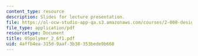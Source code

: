 ```yaml
---
content_type: resource
description: Slides for lecture presentation.
file: https://ol-ocw-studio-app-qa.s3.amazonaws.com/courses/2-008-design-and-manufacturing-ii-spring-2004/4affb4ea315d9aaf3b38353bede9b660_05polymer_2_6f1.pdf
file_type: application/pdf
resourcetype: Document
title: 05polymer_2_6f1.pdf
uid: 4affb4ea-315d-9aaf-3b38-353bede9b660
---
```

